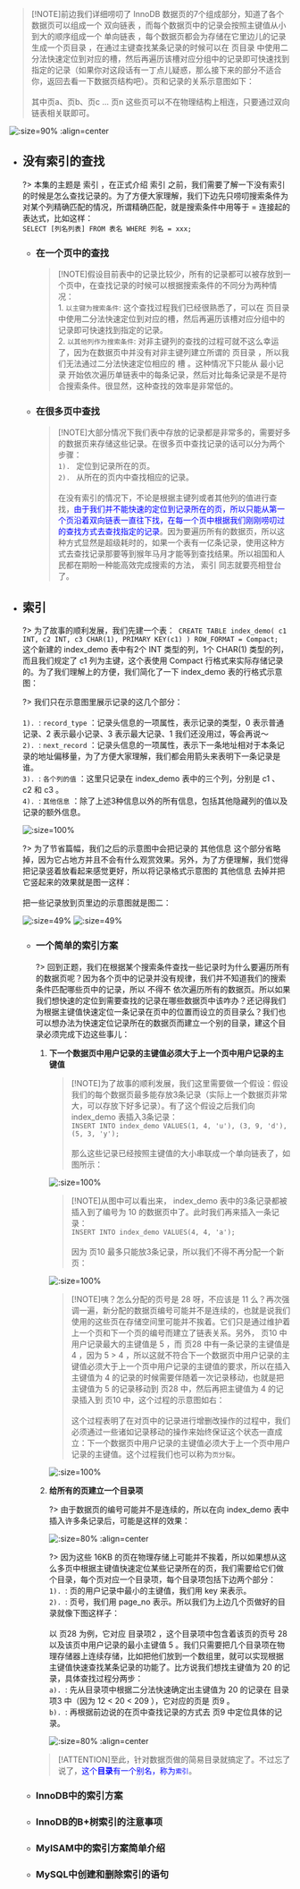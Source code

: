 > [!NOTE]前边我们详细唠叨了 InnoDB 数据页的7个组成部分，知道了各个数据页可以组成一个 双向链表 ，而每个数据页中的记录会按照主键值从小到大的顺序组成一个 单向链表 ，每个数据页都会为存储在它里边儿的记录生成一个页目录 ，在通过主键查找某条记录的时候可以在 页目录 中使用二分法快速定位到对应的槽，然后再遍历该槽对应分组中的记录即可快速找到指定的记录（如果你对这段话有一丁点儿疑惑，那么接下来的部分不适合你，返回去看一下数据页结构吧）。页和记录的关系示意图如下：
<br><br>其中页a、页b、页c ... 页n 这些页可以不在物理结构上相连，只要通过双向链表相关联即可。

![](/.images/doc/framework/mysql/book/06_B+tree_index/bti-01.png ':size=90% :align=center')

* ## 没有索引的查找

    ?> 本集的主题是 索引 ，在正式介绍 索引 之前，我们需要了解一下没有索引的时候是怎么查找记录的。为了方便大家理解，我们下边先只唠叨搜索条件为对某个列精确匹配的情况，所谓精确匹配，就是搜索条件中用等于 = 连接起的表达式，比如这样：
    <br>`SELECT [列名列表] FROM 表名 WHERE 列名 = xxx;`
    + ### 在一个页中的查找

        > [!NOTE]假设目前表中的记录比较少，所有的记录都可以被存放到一个页中，在查找记录的时候可以根据搜索条件的不同分为两种情况：
        <br>1. `以主键为搜索条件`: 这个查找过程我们已经很熟悉了，可以在 页目录 中使用二分法快速定位到对应的槽，然后再遍历该槽对应分组中的记录即可快速找到指定的记录。
        <br>2. `以其他列作为搜索条件`: 对非主键列的查找的过程可就不这么幸运了，因为在数据页中并没有对非主键列建立所谓的 页目录 ，所以我们无法通过二分法快速定位相应的 槽 。这种情况下只能从 最小记录 开始依次遍历单链表中的每条记录，然后对比每条记录是不是符合搜索条件。很显然，这种查找的效率是非常低的。

    + ### 在很多页中查找

        > [!NOTE]大部分情况下我们表中存放的记录都是非常多的，需要好多的数据页来存储这些记录。在很多页中查找记录的话可以分为两个步骤：
        <br>`1). ` 定位到记录所在的页。
        <br>`2). ` 从所在的页内中查找相应的记录。
        <br><br>在没有索引的情况下，不论是根据主键列或者其他列的值进行查找，<span style='color: blue'>由于我们并不能快速的定位到记录所在的页，所以只能从第一个页沿着双向链表一直往下找，在每一个页中根据我们刚刚唠叨过的查找方式去查找指定的记录</span>。因为要遍历所有的数据页，所以这种方式显然是超级耗时的，如果一个表有一亿条记录，使用这种方式去查找记录那要等到猴年马月才能等到查找结果。所以祖国和人民都在期盼一种能高效完成搜索的方法， 索引 同志就要亮相登台了。

* ## 索引

    ?> 为了故事的顺利发展，我们先建一个表：` CREATE TABLE index_demo( c1 INT, c2 INT, c3 CHAR(1), PRIMARY KEY(c1) ) ROW_FORMAT = Compact;`
    <br>这个新建的 index_demo 表中有2个 INT 类型的列，1个 CHAR(1) 类型的列，而且我们规定了 c1 列为主键，这个表使用 Compact 行格式来实际存储记录的。为了我们理解上的方便，我们简化了一下 index_demo 表的行格式示意图：

    <!-- panels:start -->
    <!-- div:left-panel-50 -->
    ?> 我们只在示意图里展示记录的这几个部分：
    <br><br>`1). `: `record_type` ：记录头信息的一项属性，表示记录的类型，0 表示普通记录、2 表示最小记录、3 表示最大记录、1 我们还没用过，等会再说～
    <br>`2). `: `next_record` ：记录头信息的一项属性，表示下一条地址相对于本条记录的地址偏移量，为了方便大家理解，我们都会用箭头来表明下一条记录是谁。
    <br>`3). `: `各个列的值` ：这里只记录在 index_demo 表中的三个列，分别是 c1 、 c2 和 c3 。
    <br>`4). `: `其他信息` ：除了上述3种信息以外的所有信息，包括其他隐藏列的值以及记录的额外信息。
    <!-- div:right-panel-50 -->
    ![](/.images/doc/framework/mysql/book/06_B+tree_index/bti-02.png ':size=100%')
    <!-- panels:end -->

    ?> 为了节省篇幅，我们之后的示意图中会把记录的 其他信息 这个部分省略掉，因为它占地方并且不会有什么观赏效果。另外，为了方便理解，我们觉得把记录竖着放看起来感觉更好，所以将记录格式示意图的 其他信息 去掉并把它竖起来的效果就是图一这样：
    <br><br>把一些记录放到页里边的示意图就是图二：

    ![](/.images/doc/framework/mysql/book/06_B+tree_index/bti-03.png ':size=49%')
    ![](/.images/doc/framework/mysql/book/06_B+tree_index/bti-04.png ':size=49%')

    + ### 一个简单的索引方案

        ?> 回到正题，我们在根据某个搜索条件查找一些记录时为什么要遍历所有的数据页呢？因为各个页中的记录并没有规律，我们并不知道我们的搜索条件匹配哪些页中的记录，所以 不得不 依次遍历所有的数据页。所以如果我们想快速的定位到需要查找的记录在哪些数据页中该咋办？还记得我们为根据主键值快速定位一条记录在页中的位置而设立的页目录么？我们也可以想办法为快速定位记录所在的数据页而建立一个别的目录，建这个目录必须完成下边这些事儿：

        1. **下一个数据页中用户记录的主键值必须大于上一个页中用户记录的主键值**

            <!-- panels:start -->
            <!-- div:left-panel-60 -->
            > [!NOTE]为了故事的顺利发展，我们这里需要做一个假设：假设我们的每个数据页最多能存放3条记录（实际上一个数据页非常大，可以存放下好多记录）。有了这个假设之后我们向 index_demo 表插入3条记录：
            <br>`INSERT INTO index_demo VALUES(1, 4, 'u'), (3, 9, 'd'), (5, 3, 'y');`
            <br><br>那么这些记录已经按照主键值的大小串联成一个单向链表了，如图所示：
            <!-- div:right-panel-40 -->
            ![](/.images/doc/framework/mysql/book/06_B+tree_index/bti-05.png ':size=100%')
            <!-- panels:end -->

            <!-- panels:start -->
            <!-- div:left-panel-40 -->
            > [!NOTE]从图中可以看出来， index_demo 表中的3条记录都被插入到了编号为 10 的数据页中了。此时我们再来插入一条记录：
            <br>`INSERT INTO index_demo VALUES(4, 4, 'a');`
            <br><br>因为 页10 最多只能放3条记录，所以我们不得不再分配一个新页：
            <!-- div:right-panel-60 -->
            ![](/.images/doc/framework/mysql/book/06_B+tree_index/bti-06.png ':size=100%')
            <!-- panels:end -->

            <!-- panels:start -->
            <!-- div:left-panel-40 -->
            > [!NOTE]咦？怎么分配的页号是 28 呀，不应该是 11 么？再次强调一遍，新分配的数据页编号可能并不是连续的，也就是说我们使用的这些页在存储空间里可能并不挨着。它们只是通过维护着上一个页和下一个页的编号而建立了链表关系。另外， 页10 中用户记录最大的主键值是 5 ，而 页28 中有一条记录的主键值是 4 ，因为 5 > 4 ，所以这就不符合下一个数据页中用户记录的主键值必须大于上一个页中用户记录的主键值的要求，所以在插入主键值为 4 的记录的时候需要伴随着一次记录移动，也就是把主键值为 5 的记录移动到 页28 中，然后再把主键值为 4 的记录插入到 页10 中，这个过程的示意图如右：
            <br><br>这个过程表明了在对页中的记录进行增删改操作的过程中，我们必须通过一些诸如记录移动的操作来始终保证这个状态一直成立：下一个数据页中用户记录的主键值必须大于上一个页中用户记录的主键值。这个过程我们也可以称为`页分裂`。
            <!-- div:right-panel-60 -->
            ![](/.images/doc/framework/mysql/book/06_B+tree_index/bti-07.png ':size=100%')
            <!-- panels:end -->

        2. **给所有的页建立一个目录项**

            ?> 由于数据页的编号可能并不是连续的，所以在向 index_demo 表中插入许多条记录后，可能是这样的效果：

            ![](/.images/doc/framework/mysql/book/06_B+tree_index/bti-08.png ':size=80% :align=center')

            ?> 因为这些 16KB 的页在物理存储上可能并不挨着，所以如果想从这么多页中根据主键值快速定位某些记录所在的页，我们需要给它们做个目录，每个页对应一个目录项，每个目录项包括下边两个部分：
            <br>`1). `: 页的用户记录中最小的主键值，我们用 key 来表示。
            <br>`2). `: 页号，我们用 page_no 表示。所以我们为上边几个页做好的目录就像下图这样子：
            <br><br>以 页28 为例，它对应 目录项2 ，这个目录项中包含着该页的页号 28 以及该页中用户记录的最小主键值 5 。我们只需要把几个目录项在物理存储器上连续存储，比如把他们放到一个数组里，就可以实现根据主键值快速查找某条记录的功能了。比方说我们想找主键值为 20 的记录，具体查找过程分两步：
            <br>`a). `: 先从目录项中根据二分法快速确定出主键值为 20 的记录在 目录项3 中（因为 12 < 20 < 209 ），它对应的页是 页9 。
            <br>`b). `: 再根据前边说的在页中查找记录的方式去 页9 中定位具体的记录。

            ![](/.images/doc/framework/mysql/book/06_B+tree_index/bti-09.png ':size=80% :align=center')

    
        > [!ATTENTION]至此，针对数据页做的简易目录就搞定了。不过忘了说了，<span style='color: blue'>这个**目录**有一个别名，称为`索引`</span>。

    + ### InnoDB中的索引方案
    + ### InnoDB的B+树索引的注意事项
    + ### MyISAM中的索引方案简单介绍
    + ### MySQL中创建和删除索引的语句